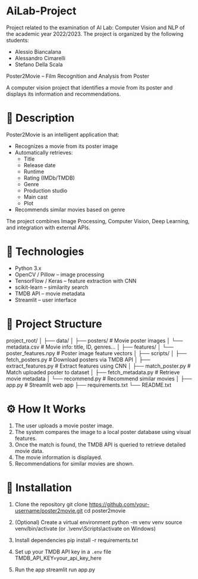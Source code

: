 # AiLab-Project

Project related to the examination of AI Lab: Computer Vision and NLP of the academic year 2022/2023. The project is organized by the following students:
- Alessio Biancalana
- Alessandro Cimarelli
- Stefano Della Scala

Poster2Movie – Film Recognition and Analysis from Poster

A computer vision project that identifies a movie from its poster and displays its information and recommendations.

📌 Description
====================

Poster2Movie is an intelligent application that:
- Recognizes a movie from its poster image
- Automatically retrieves:
  - Title
  - Release date
  - Runtime
  - Rating (IMDb/TMDB)
  - Genre
  - Production studio
  - Main cast
  - Plot
- Recommends similar movies based on genre

The project combines Image Processing, Computer Vision, Deep Learning, and integration with external APIs.

🔧 Technologies
====================

- Python 3.x
- OpenCV / Pillow – image processing
- TensorFlow / Keras – feature extraction with CNN
- scikit-learn – similarity search
- TMDB API – movie metadata
- Streamlit – user interface

📁 Project Structure
====================


project_root/
│
├── data/
│   ├── posters/              # Movie poster images
│   └── metadata.csv          # Movie info: title, ID, genres...
│
├── features/
│   └── poster_features.npy   # Poster image feature vectors
│
├── scripts/
│   ├── fetch_posters.py      # Download posters via TMDB API
│   ├── extract_features.py   # Extract features using CNN
│   ├── match_poster.py       # Match uploaded poster to dataset
│   ├── fetch_metadata.py     # Retrieve movie metadata
│   └── recommend.py          # Recommend similar movies
│
├── app.py                    # Streamlit web app
├── requirements.txt
└── README.txt


⚙️ How It Works
====================

1. The user uploads a movie poster image.
2. The system compares the image to a local poster database using visual features.
3. Once the match is found, the TMDB API is queried to retrieve detailed movie data.
4. The movie information is displayed.
5. Recommendations for similar movies are shown.

🚀 Installation
====================

1. Clone the repository
   git clone https://github.com/your-username/poster2movie.git
   cd poster2movie

2. (Optional) Create a virtual environment
   python -m venv venv
   source venv/bin/activate   (or .\venv\Scripts\activate on Windows)

3. Install dependencies
   pip install -r requirements.txt

4. Set up your TMDB API key in a `.env` file
   TMDB_API_KEY=your_api_key_here

5. Run the app
   streamlit run app.py


